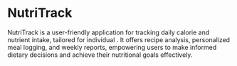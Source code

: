 # NutriTrack
NutriTrack is a user-friendly application for tracking daily calorie and nutrient intake, tailored for individual . It offers recipe analysis, personalized meal logging, and weekly reports, empowering users to make informed dietary decisions and achieve their nutritional goals effectively.
